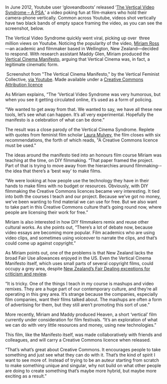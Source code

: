 <html><body><p>In June 2012, Youtube user ‘gloveandboots’ released ‘<a href="http://www.youtube.com/watch?v=Bt9zSfinwFA" target="_blank">The Vertical Video Syndrome – A PSA</a>,’ a video poking fun at film-makers who hold their camera-phone vertically. Common across Youtube, videos shot vertically have two black bands of empty space framing the video, as you can see the screenshot, below.



The Vertical Video Syndrome quickly went viral, picking up over  three million views on Youtube. Noticing the popularity of the video, <a href="http://www.victoria.ac.nz/seftms/about/staff/miriam-ross" target="_blank">Miriam Ross</a>—an academic and filmmaker based in Wellington, New Zealand—decided to respond. With research assistant Maddy Glen, Miriam produced the <a href="http://www.youtube.com/watch?v=buHSJitp46w" target="_blank">Vertical Cinema Manifesto</a>, arguing that Vertical Cinema was, in fact, a legitimate cinematic form.



<img> Screenshot from "The Vertical Cinema Manifesto," by the Vertical Feminist Collective, <a href="http://www.youtube.com/watch?v=buHSJitp46w" target="_blank">via Youtube</a>. Made available under a <a href="http://creativecommons.org/licenses/by/3.0/nz/">Creative Commons Attribution licence</a>



As Miriam explains, “The ‘Vertical Video Syndrome was very humorous, but when you see it getting circulated online, it’s used as a form of policing.



“We wanted to get away from that. We wanted to say, we have all these new tools, let’s see what can happen. It’s all very experimental. Hopefully the manifesto is a celebration of what can be done.”



The result was a close parody of the Vertical Cinema Syndrome. Replete with quotes from feminist film scholar <a href="http://en.wikipedia.org/wiki/Laura_Mulvey" target="_blank">Laura Mulvey</a>, the film closes with six recommendations, the forth of which reads, "A Creative Commons licence must be used."



The ideas around the manifesto tied into an honours film course Miriam was teaching at the time, on DIY filmmaking. “That paper framed the project. Part of that is trying to move away from the hierarchies around filmmaking--the idea that there’s a ‘best way’ to make films.



“We were looking at how people use the technology they have in their hands to make films with no budget or resources. Obviously, with DIY filmmaking the Creative Commons licences became very interesting. It tied into both the courses I teach and our project. Because we’ve got no money, we’ve been wanting to find material we can use for free. But we also want to take part in this Creative Commons culture that’s going round now, where people are licensing their work for free.”



Miriam is also interested in how DIY filmmakers remix and reuse other cultural works. As she points out, “There’s a lot of debate now, because video essays are becoming more popular. Film academics who are using video clips, and sometimes using voiceover to narrate the clips, and that’s could come up against copyright.”



As Miriam points out, one of the problems is that New Zealand lacks the broad Fair Use allowances enjoyed in the US. Even the Vertical Cinema Manifesto itself, which uses small parts of several copyright films, could occupy a grey area, despite <a href="http://www.legislation.govt.nz/act/public/1994/0143/latest/DLM345961.html" target="_blank">New Zealand’s Fair Dealing exceptions for criticism and review</a>.



“It is tricky. One of the things I teach in my course is mashups and video remixes. They are a huge part of our contemporary culture, and they’re all operating in this grey area. It’s strange because the companies, especially film companies, want their films talked about. The mashups are often a form of advertising for them, but they still aren’t promoting this sort of use.”



More recently, Miriam and Maddy produced Heaven, a short ‘vertical’ film currently under consideration for film festivals. “It’s an exploration of what we can do with very little resources and money, using new technologies.”



This film, like the Manifesto itself, was made collaboratively with friends and colleagues, and will carry a Creative Commons licence when released.



“That’s what’s great about Creative Commons. It encourages people to take something and just see what they can do with it. That’s the kind of spirit I want to see more of. Instead of trying to be an auteur starting from scratch to make something unique and singular, why not build on what other people are doing to create something that’s maybe more hybrid, but maybe more exciting as a result.”</p></body></html>